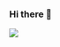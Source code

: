 ### Hi there 👋

<!--
**begoat/begoat** is a ✨ _special_ ✨ repository because its `README.md` (this file) appears on your GitHub profile.

Here are some ideas to get you started:

- 🔭 I’m currently working on finding my passion
- 🌱 I’m currently learning algorithm, deep learning
- 👯 I’m looking to collaborate on github, gitlab
- 🤔 I’m looking for help with unknown
- 💬 Ask me about ...
- 📫 How to reach me: hylbegoat@gmail.com
- 😄 Pronouns: ...
- ⚡ Fun fact: ...
-->

![](https://visitor-badge.glitch.me/badge?page_id=begoat.begoat)
